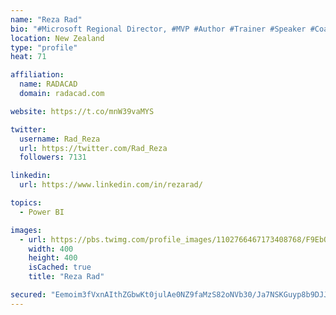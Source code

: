 ```yaml
---
name: "Reza Rad"
bio: "#Microsoft Regional Director, #MVP #Author #Trainer #Speaker #Coach #Consultant #PowerBI "
location: New Zealand
type: "profile"
heat: 71

affiliation:
  name: RADACAD
  domain: radacad.com

website: https://t.co/mnW39vaMYS

twitter:
  username: Rad_Reza
  url: https://twitter.com/Rad_Reza
  followers: 7131

linkedin:
  url: https://www.linkedin.com/in/rezarad/

topics:
  - Power BI

images:
  - url: https://pbs.twimg.com/profile_images/1102766467173408768/F9EbQENa_400x400.png
    width: 400
    height: 400
    isCached: true
    title: "Reza Rad"

secured: "Eemoim3fVxnAIthZGbwKt0julAe0NZ9faMzS82oNVb30/Ja7NSKGuyp8b9DJJMCBRQ0yyZspJQ/Rb7nFojLvjW546GbZBwAKjwJkS4ri8V2wug1WDvdxYEt2sYLAO+caH0iflsuZ/oBUuwzCJEo+Rmr07b3qIzSmjS90TXPBIwaMKAVy+V76HMSfynbkXAgD3RAF3vpC6uQnx0Npw2i40JFUvqA6yZ6jrdjWJKFpFZ+fqIqIOV0giuNfmRwrEDrjF5VinX5WNU0rwKjrXFT0Rcgh/HCoYi9Jv1vQkm+yYk4keZ+c8mMOhzpPBUr+gVHqqDPFjpTbNuwcObx5sA8DFWCS35AlVtCxJbzU87gkpAlqi3fgVrfLObCcyBZhH8M9/0DdwEADmCvPrnbrivJMzJoWW4C6N77y+vG632oNa6Q=;yzBu3Q5H0wa0t3xoPYO5RA=="
---
```


